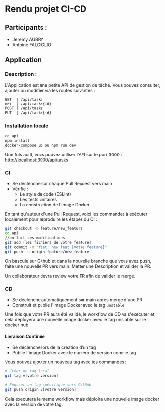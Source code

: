 # Rendu projet CI-CD

## Participants :

- Jeremy AUBRY
- Antoine FALGIGLIO

## Application

### Description :

L'Application est une petite API de gestion de tâche. Vous pouvez consulter, ajouter
ou modifier via les routes suivantes :

```bash
GET  | /api/tasks
GET  | /api/task/{id}
POST | /api/tasks
PUT  | /api/task/{id}
```

### Installation locale

```bash
cd api
npm install
docker-compose up ou npm run dev
```

Une fois actif, vous pouvez utiliser l'API sur le port 3000 : <u>http://localhost:3000/api/tasks</u>

### CI

- Se déclenche sur chaque Pull Request vers main
- Vérifie :
  - Le style du code (ESLint)
  - Les tests unitaires
  - La construction de l'image Docker

En tant qu'auteur d'une Pull Request, voici les commandes à exécuter localement pour reproduire les étapes du CI :

```bash
git checkout -b feature/new_feature
cd api
//on fait ses modifications
git add [les fichiers de votre feature]
git commit -m "feat: new feat [votre feature]"
git push -u origin feature/new_feature
```

On bascule sur Github et dans la nouvelle branche que vous avez push, faite une nouvelle PR vers main.
Metter une Description et valider la PR.

Un collaborateur devra review votre PR afin de valider le merge.

### CD

- Se déclenche automatiquement sur main après merge d'une PR
- Construit et publie l'image Docker avec le tag `unstable`

Une fois que votre PR aura été validé, le workflow de CD va s'executer et cela déployera une nouvelle image docker avec le tag unstable sur le docker hub.

#### Livraison Continue

- Se déclenche lors de la création d'un tag
- Publie l'image Docker avec le numéro de version comme tag

Vous pouvez ajouter un nouveau tag avec les commandes :

```bash
# Créer un tag local
git tag v[votre version]

# Pousser un tag spécifique vers GitHub
git push origin v[votre version]
```

Cela executera le meme workflow mais déploira une nouvelle image docker avec la version de votre tag.
